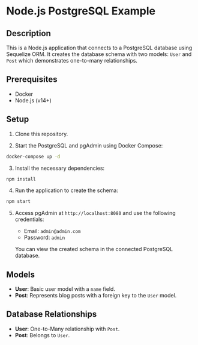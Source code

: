 
# Node.js PostgreSQL Example

## Description

This is a Node.js application that connects to a PostgreSQL database using Sequelize ORM. It creates the database schema with two models: `User` and `Post` which demonstrates one-to-many relationships.

## Prerequisites

- Docker
- Node.js (v14+)

## Setup

1. Clone this repository.

2. Start the PostgreSQL and pgAdmin using Docker Compose:

```bash
docker-compose up -d
```

3. Install the necessary dependencies:

```bash
npm install
```

4. Run the application to create the schema:

```bash
npm start
```

5. Access pgAdmin at `http://localhost:8080` and use the following credentials:
   - Email: `admin@admin.com`
   - Password: `admin`
   
   You can view the created schema in the connected PostgreSQL database.

## Models

- **User**: Basic user model with a `name` field.
- **Post**: Represents blog posts with a foreign key to the `User` model.

## Database Relationships

- **User**: One-to-Many relationship with `Post`.
- **Post**: Belongs to `User`.
